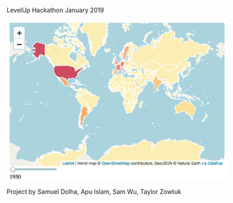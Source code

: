 LevelUp Hackathon January 2019

![Movie Map Usage](./assets/movie-map.gif)

Project by Samuel Dolha, Apu Islam, Sam Wu, Taylor Zowtuk
